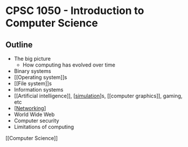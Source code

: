 # CPSC 1050 - Introduction to Computer Science

## Outline

- The big picture
  - How computing has evolved over time
- Binary systems
- [[Operating system]]s 
- [[File system]]s
- Information systems
- [[Artificial intelligence]], [[simulation]]s, [[computer graphics]], gaming, etc
- [[Networking]]
- World Wide Web
- Computer security
- Limitations of computing

[[Computer Science]]

[//begin]: # "Autogenerated link references for markdown compatibility"
[operating-system]: operating-system "Operating System"
[file-system]: file-system "File System"
[artificial-intelligence]: artificial-intelligence "Artificial Intelligence"
[simulation]: simulation "Simulation"
[computer-graphics]: computer-graphics "Computer Graphics"
[networking]: networking "Networking"
[computer-science]: computer-science "Computer Science"
[//end]: # "Autogenerated link references"